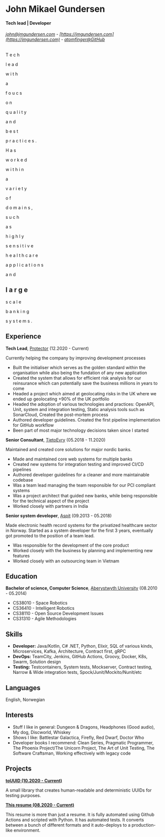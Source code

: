 # John Mikael Gundersen

#### Tech lead | Developer

###### john@jmgundersen.com - [https://jmgundersen.com](https://jmgundersen.com) - [atomfinger@GitHub](https://github.com/atomfinger/)

T e c h

l e a d

w i t h

a

f o u c s

o n

q u a l i t y

a n d

b e s t

p r a c t i c e s .

H a s

w o r k e d

w i t h i n

a

v a r i e t y

o f

d o m a i n s ,

s u c h

a s

h i g h l y

s e n s i t i v e

h e a l t h c a r e

a p p l i c a t i o n s

a n d

## l a r g e

s c a l e

b a n k i n g

s y s t e m s .

## Experience

**Tech Lead**, [Protector](https://protectorforsikring.no/) (12.2020 - Current)

Currently helping the company by improving development processes

- Built the initialiser which serves as the golden standard within the organisation while also being the fundation of
  any new application
- Created the system that allows for efficient risk analysis for our reinsurance which can potentially save the business
  millions in years to come
- Headed a project which aimed at geolocating risks in the UK where we ended up geolocating +90% of the UK portfolio
- Headed the adoption of various technologies and practices: OpenAPI, Unit, system and integration testing, Static
  analysis tools such as SonarCloud, Created the post-mortem process
- Authored developer guidelines. Created the first pipeline implementation for GitHub workflow
- Been part of most major technology decisions taken since I started

**Senior Consultant**, [TietoEvry](https://www.tietoevry.com/) (05.2018 - 11.2020)

Maintained and created core solutions for major nordic banks.

- Made and maintained core web systems for multiple banks
- Created new systems for integration testing and improved CI/CD pipelines
- Authored developer guidelines for a cleaner and more maintainable codebase
- Was a team lead managing the team responsible for our PCI compliant systems
- Was a project architect that guided new banks, while being responsible for the technical aspect of the project
- Worked closely with partners in India

**Senior system developer**, [Aspit](https://www.aspit.no/) (09.2013 - 05.2018)

Made electronic health record systems for the privatized healthcare sector in Norway. Started as a system developer for
the first 3 years, eventually got promoted to the position of a team lead.

- Was responsible for the development of the core product
- Worked closely with the business by planning and implementing new features
- Worked closely with an outsourcing team in Vietnam

## Education

**Bachelor of science, Computer Science**, [Aberystwyth University](https://www.aber.ac.uk/en/) (08.2010 - 05.2014)

- CS38010 - Space Robotics
- CS36410 - Intelligent Robotics
- CS38110 - Open Source Development Issues
- CS31310 - Agile Methodologies

## Skills

- **Developer:** Java/Kotlin, C# .NET, Python, Elixir, SQL of various kinds, Microservices, Kafka, Architecture,
  Contract first, gRPC
- **DevOps:** TeamCity, Jenkins, GitHub Actions, Groovy, Docker, K8s, Swarm, Solution design
- **Testing:** Testcontainers, System tests, Mockserver, Contract testing, Narrow & Wide integration tests,
  Spock/Junit/Mockito/Nunit/etc

## Languages

English, Norwegian

## Interests

- Stuff I like in general: Dungeon & Dragons, Headphones (Good audio), My dog, Discworld, Whiskey
- Shows I like: Battlestar Galactica, Firefly, Red Dwarf, Doctor Who
- Developer books I recommend: Clean Series, Pragmatic Programmer, The Phoenix Project/The Unicorn Project, The Art of
  Unit Testing, The Software Craftsman, Working effectively with legacy code

## Projects

**[toUUID (10.2020 - Current)](https://github.com/atomfinger/toUUID)**

A small library that creates human-readable and deterministic UUIDs for testing purposes.

**[This resume (08.2020 - Current)](https://github.com/atomfinger/resume)**

This resume is more than just a resume. It is fully automated using Github Actions and scripted with Python. It has
automated tests. It converts between a bunch of different formats and it auto-deploys to a production-like environment.
